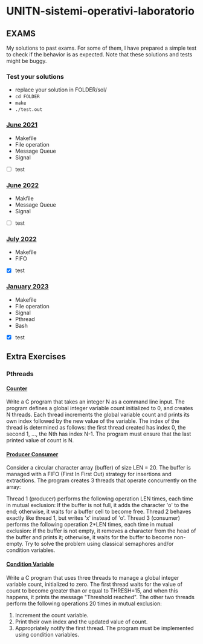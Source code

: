 # UNITN-sistemi-operativi-laboratorio

## EXAMS
My solutions to past exams. For some of them, I have prepared a simple test to check if the behavior is as expected. Note that these solutions and tests might be buggy.

### Test your solutions
- replace your solution in FOLDER/sol/ 
- `cd FOLDER`
- `make`
- `./test.out`

### [June 2021](exams/202106b/) 
- Makefile
- File operation
- Message Queue
- Signal
- [ ] test

### [June 2022](exams/202206/)
- Makfile
- Message Queue
- Signal
- [ ] test

### [July 2022](exams/202207/)
- Makefile
- FIFO
- [x] test

### [January 2023](exams/202301/)
- Makefile
- File operation
- Signal
- Pthread
- Bash
- [x] test

## Extra Exercises

### Pthreads

#### [Counter](pthread/counter)
Write a C program that takes an integer N as a command line input.
The program defines a global integer variable count initialized to 0, and creates N threads. Each thread increments the global variable count and prints its own index followed by the new value of the variable. The index of the thread is determined as follows: the first thread created has index 0, the second 1, ..., the Nth has index N-1. The program must ensure that the last printed value of count is N.

#### [Producer Consumer](pthread/producer_consumer)
Consider a circular character array (buffer) of size LEN = 20. The buffer is managed with a FIFO (First In First Out) strategy for insertions and extractions. The program creates 3 threads that operate concurrently on the array:

Thread 1 (producer) performs the following operation LEN times, each time in mutual exclusion:
If the buffer is not full, it adds the character 'o' to the end; otherwise, it waits for a buffer cell to become free.
Thread 2 behaves exactly like thread 1, but writes 'x' instead of 'o'.
Thread 3 (consumer) performs the following operation 2*LEN times, each time in mutual exclusion: if the buffer is not empty, it removes a character from the head of the buffer and prints it; otherwise, it waits for the buffer to become non-empty.
Try to solve the problem using classical semaphores and/or condition variables.

#### [Condition Variable](phtread/condition_variable)
Write a C program that uses three threads to manage a global integer variable count, initialized to zero.
The first thread waits for the value of count to become greater than or equal to THRESH=15, and when this happens, it prints the message "Threshold reached".
The other two threads perform the following operations 20 times in mutual exclusion:
1. Increment the count variable.
2. Print their own index and the updated value of count.
3. Appropriately notify the first thread.
The program must be implemented using condition variables.